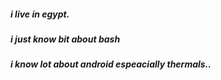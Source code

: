 ##### i live in egypt.
##### i just know bit about bash
##### i know lot about android espeacially thermals..
